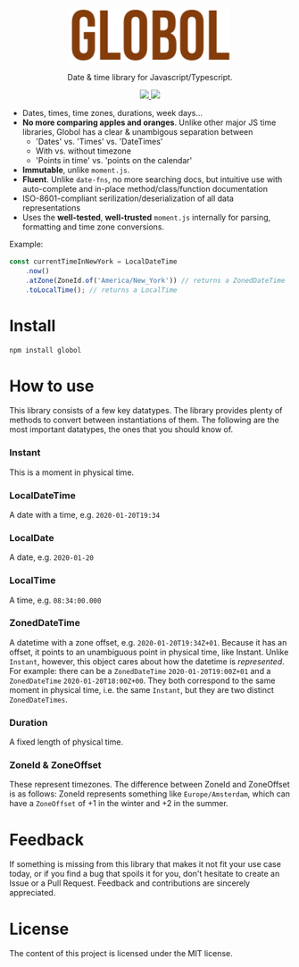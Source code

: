 <p align="center">
<img height="100px" src="https://github.com/Artiry/globol/blob/master/logo.png?raw=true">
 </p>
<p align="center">
Date & time library for Javascript/Typescript.
 </p>
 <p align="center">
 <a href="https://badge.fury.io/js/globol">
  <img src="https://badge.fury.io/js/globol.svg"/>
 </a>
  <a href="https://travis-ci.org/github/Artiry/globol">
  <img src="https://travis-ci.org/Artiry/globol.svg?branch=master"/>
 </a>
 </p>

* Dates, times, time zones, durations, week days...
* **No more comparing apples and oranges**. Unlike other major JS time libraries, Globol has a clear & unambigous separation between
  * 'Dates' vs. 'Times' vs. 'DateTimes'
  * With vs. without timezone
  * 'Points in time' vs. 'points on the calendar'
* **Immutable**, unlike `moment.js`.
* **Fluent**. Unlike `date-fns`, no more searching docs, but intuitive use with auto-complete and in-place method/class/function documentation
* ISO-8601-compliant serilization/deserialization of all data representations
* Uses the **well-tested**, **well-trusted** `moment.js` internally for parsing, formatting and time zone conversions.

Example:

```javascript
const currentTimeInNewYork = LocalDateTime
    .now()
    .atZone(ZoneId.of('America/New_York')) // returns a ZonedDateTime
    .toLocalTime(); // returns a LocalTime
```


# Install

```shell
npm install globol
```

# How to use
This library consists of a few key datatypes. The library provides plenty of methods to convert between instantiations of them. The following are the most important datatypes, the ones that you should know of.

### Instant
This is a moment in physical time.
### LocalDateTime
A date with a time, e.g. `2020-01-20T19:34`
### LocalDate
A date, e.g. `2020-01-20`
### LocalTime
A time, e.g. `08:34:00.000`
### ZonedDateTime
A datetime with a zone offset, e.g. `2020-01-20T19:34Z+01`. Because it has an offset, it points to an unambiguous point in physical time, like Instant. Unlike `Instant`, however, this object cares about how the datetime is *represented*. For example: there can be a `ZonedDateTime` `2020-01-20T19:00Z+01` and a `ZonedDateTime` `2020-01-20T18:00Z+00`. They both correspond to the same moment in physical time, i.e. the same `Instant`, but they are two distinct `ZonedDateTimes`.
### Duration
A fixed length of physical time.
### ZoneId & ZoneOffset
These represent timezones. The difference between ZoneId and ZoneOffset is as follows: ZoneId represents something like `Europe/Amsterdam`, which can have a `ZoneOffset` of +1 in the winter and +2 in the summer.

# Feedback

If something is missing from this library that makes it not fit your use case today, or if you find a bug that spoils
it for you, don't hesitate to create an Issue or a Pull Request. Feedback and contributions are sincerely appreciated.


# License

The content of this project is licensed under the MIT license.
